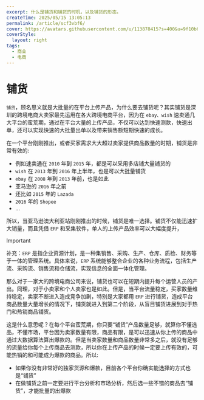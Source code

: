 ```yaml
---
excerpt: 什么是铺货和铺货的时机，以及铺货的形态。
createTime: 2025/05/15 13:05:13
permalink: /article/scf3vbf6/
cover: https://avatars.githubusercontent.com/u/113878415?s=400&u=9f10b63e033c9504615bc475581441478424e04b&v=4
coverStyle:
  layout: right
tags:
  - 商业
  - 电商
---
```

# 铺货

`铺货`，顾名思义就是大批量的在平台上传产品，为什么要去铺货呢？其实铺货是深圳的跨境电商大卖家最先运用在各大跨境电商平台，因为在 `ebay、wish` 速卖通几大平台的蛮荒期，通过在平台大量的上传产品，不仅可以达到快速测款，快速出单，还可以实现快速的大批量出单以及带来销售额短期快速的成长。

在一个平台刚刚推出，或者买家需求大大超过卖家提供商品数量的时期，铺货是非常有效的:

- 例如速卖通在 `2010` 年到 `2015` 年，都是可以采用多店铺大量铺货的
- `wish` 在 `2013` 年到 `2016` 年上半年，也是可以大批量铺货
- `ebay` 在 `2008` 年到 `2013` 年前，也是如此
- 亚马逊的 `2016` 年之前
- 还比如 `2015` 年的 `Lazada`
- `2016` 年的 `Shopee`
- ...

所以，当亚马逊澳大利亚站刚刚推出的时候，铺货是唯一选择。铺货不仅能迅速扩大销量，而且凭借 `ERP` 和采集软件，单人的上传产品效率可以大幅度提升，

> [!IMPORTANT]
>
> 补充：`ERP` 是指企业资源计划，是一种集销售、采购、生产、仓库、质检、财务等于一体的管理系统。具体来说，`ERP` 系统能够整合企业的各种业务流程，包括生产流、采购流、销售流和仓储流，实现信息的全面一体化管理。

那么对于一家大的跨境电商公司来说，铺货也可以在短期内提升每个运营人员的产出。同理，对于小卖家和个人卖家也是如此。但是，当平台流量稳定，买家数量维持稳定，卖家不断进入造成竞争加剧，特别是大家都用 `ERP` 进行铺货，造成平台商品数量大量增长的情况下，铺货就进入到第二个阶段，从盲目铺货进展到对于热门和热销商品铺货。

这是什么意思呢？在每个平台蛮荒期，你只要“铺货”产品数量足够，就算你不懂选品，不懂市场，平台因为卖家数量有限，商品有限，是可以迅速从你上传的商品中通过大数据算法算出爆款的。但是当卖家数量和商品数量非常多之后，就没有足够的流量给你每个上传商品去测款，所以你在上传产品的时候一定要上传有效的，可能热销的和可能成为爆款的商品。所以:

- 如果你没有非常好的独家货源和爆款，目前各个平台你确实能选择的方式也是“铺货”
- 在做铺货之前一定要进行平台分析和市场分析，然后选一些不错的商品去“铺货”，才能批量的出爆款